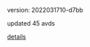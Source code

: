version: 2022031710-d7bb

updated 45 avds

[details](https://github.com/0x74f917491bfa7ebfa379/ali_avd_db/blob/master/change_log/2022/03/17/10/d7bb.txt)